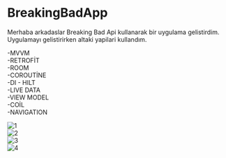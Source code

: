 # BreakingBadApp

Merhaba arkadaslar Breaking Bad Api kullanarak bir uygulama gelistirdim. Uygulamayı gelistirirken altaki yapilari kullandım.

 -MVVM <br/>
 -RETROFİT <br/>
 -ROOM <br/>
 -COROUTİNE <br/>
 -DI - HILT <br/>
 -LIVE DATA <br/>
 -VIEW MODEL <br/>
 -COİL <br/>
 -NAVIGATION <br/>

![1](https://user-images.githubusercontent.com/66000826/200174550-dbec8e9a-e59e-4a8a-83c1-9da863c4695a.png) <br/>
![2](https://user-images.githubusercontent.com/66000826/200174553-690e3660-64d3-4560-8f92-6b3454a51ae2.png) <br/>
![3](https://user-images.githubusercontent.com/66000826/200174554-ff55837d-32fb-486d-a873-59d05bc452ca.png) <br/>
![4](https://user-images.githubusercontent.com/66000826/200174555-abbb930f-0831-401d-8928-e7fe47a774fe.png) <br/>
